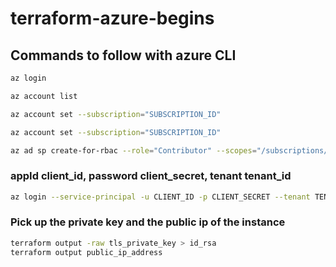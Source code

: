 # terraform-azure-begins

## Commands to follow with azure CLI
```sh
az login
```
```sh
az account list
```
```sh
az account set --subscription="SUBSCRIPTION_ID"
```
```sh
az account set --subscription="SUBSCRIPTION_ID"
```
```sh
az ad sp create-for-rbac --role="Contributor" --scopes="/subscriptions/SUBSCRIPTION_ID"
```
### appId client_id, password client_secret, tenant tenant_id
```sh
az login --service-principal -u CLIENT_ID -p CLIENT_SECRET --tenant TENANT_ID
```
### Pick up the private key and the public ip of the instance
```sh
terraform output -raw tls_private_key > id_rsa
terraform output public_ip_address
```